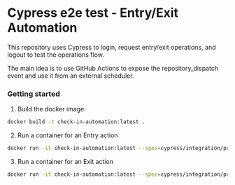 # Cypress e2e test - Entry/Exit Automation

This repository uses Cypress to login, request entry/exit operations, and logout
to test the operations flow.

The main idea is to use GitHub Actions to expose the repository_dispatch event and use it
from an external scheduler.

### Getting started

1. Build the docker image:

```bash
docker build -t check-in-automation:latest .
```

2. Run a container for an Entry action

```bash
docker run -it check-in-automation:latest --spec=cypress/integration/presence-entrance.spec.js
```

3. Run a container for an Exit action

```bash
docker run -it check-in-automation:latest --spec=cypress/integration/presence-exit.spec.js
```
